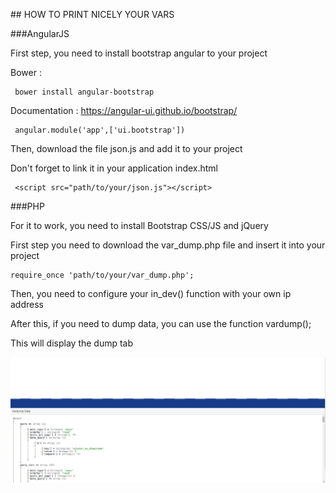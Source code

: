## HOW TO PRINT NICELY YOUR VARS

###AngularJS

First step, you need to install bootstrap angular to your project

Bower :

````
 bower install angular-bootstrap
````

Documentation : https://angular-ui.github.io/bootstrap/

````
 angular.module('app',['ui.bootstrap'])
````

Then, download the file json.js and add it to your project

Don't forget to link it in your application index.html

````
 <script src="path/to/your/json.js"></script>
````

###PHP

For it to work, you need to install Bootstrap CSS/JS and jQuery

First step you need to download the var_dump.php file and insert it into your project

````
require_once 'path/to/your/var_dump.php';
````

Then, you need to configure your in_dev() function with your own ip address

After this, if you need to dump data, you can use the function vardump();

This will display the dump tab

![Var dump](/img/php-dump.png?raw=true "VarDump")
